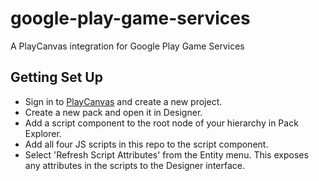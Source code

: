 google-play-game-services
=========================

A PlayCanvas integration for Google Play Game Services

## Getting Set Up
* Sign in to [PlayCanvas](https://playcanvas.com) and create a new project.
* Create a new pack and open it in Designer.
* Add a script component to the root node of your hierarchy in Pack Explorer.
* Add all four JS scripts in this repo to the script component.
* Select 'Refresh Script Attributes' from the Entity menu. This exposes any attributes in the scripts to the Designer interface.
